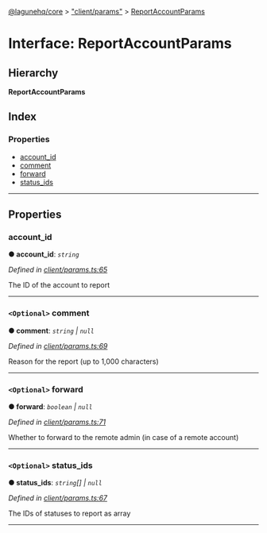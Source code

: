 [@lagunehq/core](../README.md) > ["client/params"](../modules/_client_params_.md) > [ReportAccountParams](../interfaces/_client_params_.reportaccountparams.md)

# Interface: ReportAccountParams

## Hierarchy

**ReportAccountParams**

## Index

### Properties

* [account_id](_client_params_.reportaccountparams.md#account_id)
* [comment](_client_params_.reportaccountparams.md#comment)
* [forward](_client_params_.reportaccountparams.md#forward)
* [status_ids](_client_params_.reportaccountparams.md#status_ids)

---

## Properties

<a id="account_id"></a>

###  account_id

**● account_id**: *`string`*

*Defined in [client/params.ts:65](https://github.com/lagunehq/core/blob/35e3f58/src/client/params.ts#L65)*

The ID of the account to report

___
<a id="comment"></a>

### `<Optional>` comment

**● comment**: *`string` \| `null`*

*Defined in [client/params.ts:69](https://github.com/lagunehq/core/blob/35e3f58/src/client/params.ts#L69)*

Reason for the report (up to 1,000 characters)

___
<a id="forward"></a>

### `<Optional>` forward

**● forward**: *`boolean` \| `null`*

*Defined in [client/params.ts:71](https://github.com/lagunehq/core/blob/35e3f58/src/client/params.ts#L71)*

Whether to forward to the remote admin (in case of a remote account)

___
<a id="status_ids"></a>

### `<Optional>` status_ids

**● status_ids**: *`string`[] \| `null`*

*Defined in [client/params.ts:67](https://github.com/lagunehq/core/blob/35e3f58/src/client/params.ts#L67)*

The IDs of statuses to report as array

___


